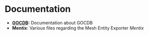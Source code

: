 # Documentation
- **[GOCDB](gocdb/gocdb.md):** Documentation about GOCDB
- **Mentix**: Various files regarding the Mesh Entity Exporter _Mentix_

